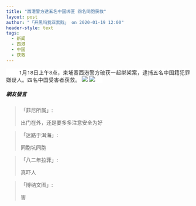 ```yaml
---
title: "西港警方逮五名中国绑匪 四名同胞获救"
layout: post
author: "「开黑吗我亚索戝」 on 2020-01-19 12:00"
header-style: text
tags:
  - 新闻
  - 西港
  - 中国
  - 获救
---
```


<span style="color: rgb(51, 51, 51); font-family: &quot;Helvetica Neue&quot;, Helvetica, &quot;PingFang SC&quot;, Tahoma, Arial, sans-serif; letter-spacing: 0.5px; text-indent: 20px; background-color: rgb(255, 255, 255);">&nbsp; &nbsp; &nbsp; &nbsp; 1月18日上午8点，柬埔寨西港警方破获一起绑架案，逮捕五名中国籍犯罪嫌疑人。四名中国受害者获救。</span><input type="hidden" value="菲乐园提供">
<span style="color: rgb(51, 51, 51); font-family: &quot;Helvetica Neue&quot;, Helvetica, &quot;PingFang SC&quot;, Tahoma, Arial, sans-serif; letter-spacing: 0.5px; text-indent: 20px; background-color: rgb(255, 255, 255);"></span>
<img src="http://images.feileyuan.com/images/ueditor/2020011912000000012439.jpg">
<span style="color: rgb(51, 51, 51); font-family: &quot;Helvetica Neue&quot;, Helvetica, &quot;PingFang SC&quot;, Tahoma, Arial, sans-serif; letter-spacing: 0.5px; text-indent: 20px; background-color: rgb(255, 255, 255);"><img src="http://images.feileyuan.com/images/ueditor/2020011912000000072465.jpg"></span>

##### 網友發言 
> 「菲尼所属」:
> <p>出门在外，还是要多多注意安全为好</p>

> 「迷路于洱海」:
> <p>同胞坑同胞&nbsp;</p>

> 「八二年拉菲」:
> <p>真吓人</p>

> 「博纳文图」:
> <p>害</p>



